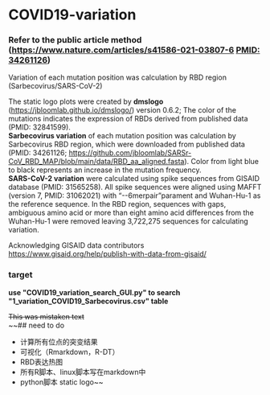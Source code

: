 # COVID19-variation
###  Refer to the public article method (https://www.nature.com/articles/s41586-021-03807-6 [PMID: 34261126](https://pubmed.ncbi.nlm.nih.gov/34261126/))

Variation of each mutation position was calculation by RBD region (Sarbecovirus/SARS-CoV-2)

The static logo plots were created by **dmslogo** (https://jbloomlab.github.io/dmslogo/) version 0.6.2; The color of the mutations indicates the expression of RBDs derived from published data (PMID: 32841599).  
**Sarbecovirus variation** of each mutation position was calculation by Sarbecovirus RBD region, which were downloaded from published data (PMID: 34261126;
https://github.com/jbloomlab/SARSr-CoV_RBD_MAP/blob/main/data/RBD_aa_aligned.fasta). Color from light blue to black represents an increase in the mutation frequency.  
**SARS-CoV-2 variation** were calculated using spike sequences from GISAID database (PMID: 31565258). All spike sequences were aligned using MAFFT (version 7, PMID: 31062021) with “--6merpair”parament and Wuhan-Hu-1 as the reference sequence. In the RBD region, sequences with gaps, ambiguous amino acid or more than eight amino acid differences from the Wuhan-Hu-1 were removed leaving 3,722,275 sequences for calculating variation. 

Acknowledging GISAID data contributors  
https://www.gisaid.org/help/publish-with-data-from-gisaid/


### target
**use "COVID19_variation_search_GUI.py" to search "1_variation_COVID19_Sarbecovirus.csv" table**

~~This was mistaken text~~  
~~## need to do
 - 计算所有位点的突变结果  
 - 可视化（Rmarkdown，R-DT）
 - RBD表达热图
 - 所有R脚本、linux脚本写在markdown中
 - python脚本 static logo~~
